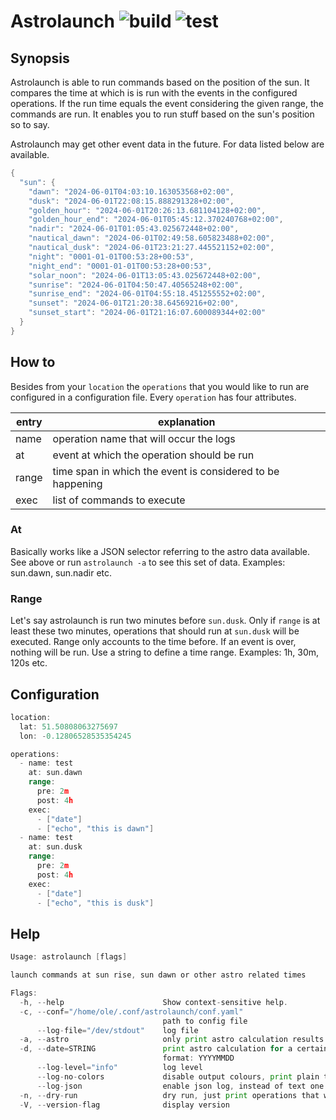 # Astrolaunch ![build](https://github.com/triole/astrolaunch/actions/workflows/build.yaml/badge.svg) ![test](https://github.com/triole/astrolaunch/actions/workflows/test.yaml/badge.svg)

## Synopsis

Astrolaunch is able to run commands based on the position of the sun. It compares the time at which is is run with the events in the configured operations. If the run time equals the event considering the given range, the commands are run. It enables you to run stuff based on the sun's position so to say.

Astrolaunch may get other event data in the future. For data listed below are available.

```go mdox-exec="r -a -d 20240601"
{
  "sun": {
    "dawn": "2024-06-01T04:03:10.163053568+02:00",
    "dusk": "2024-06-01T22:08:15.888291328+02:00",
    "golden_hour": "2024-06-01T20:26:13.681104128+02:00",
    "golden_hour_end": "2024-06-01T05:45:12.370240768+02:00",
    "nadir": "2024-06-01T01:05:43.025672448+02:00",
    "nautical_dawn": "2024-06-01T02:49:58.605823488+02:00",
    "nautical_dusk": "2024-06-01T23:21:27.445521152+02:00",
    "night": "0001-01-01T00:53:28+00:53",
    "night_end": "0001-01-01T00:53:28+00:53",
    "solar_noon": "2024-06-01T13:05:43.025672448+02:00",
    "sunrise": "2024-06-01T04:50:47.40565248+02:00",
    "sunrise_end": "2024-06-01T04:55:18.451255552+02:00",
    "sunset": "2024-06-01T21:20:38.64569216+02:00",
    "sunset_start": "2024-06-01T21:16:07.600089344+02:00"
  }
}
```

## How to

Besides from your `location` the `operations` that you would like to run are configured in a configuration file. Every `operation` has four attributes.

| entry | explanation                                                |
|-------|------------------------------------------------------------|
| name  | operation name that will occur the logs                    |
| at    | event at which the operation should be run                 |
| range | time span in which the event is considered to be happening |
| exec  | list of commands to execute                                |

### At

Basically works like a JSON selector referring to the astro data available. See above or run `astrolaunch -a` to see this set of data. Examples: sun.dawn, sun.nadir etc.

### Range

Let's say astrolaunch is run two minutes before `sun.dusk`. Only if `range` is at least these two minutes, operations that should run at `sun.dusk` will be executed. Range only accounts to the time before. If an event is over, nothing will be run. Use a string to define a time range. Examples: 1h, 30m, 120s etc.

## Configuration

```go mdox-exec="tail -n+2 example/conf.yaml"
location:
  lat: 51.50808063275697
  lon: -0.12806528535354245

operations:
  - name: test
    at: sun.dawn
    range:
      pre: 2m
      post: 4h
    exec:
      - ["date"]
      - ["echo", "this is dawn"]
  - name: test
    at: sun.dusk
    range:
      pre: 2m
      post: 4h
    exec:
      - ["date"]
      - ["echo", "this is dusk"]
```

## Help

```go mdox-exec="r -h"
Usage: astrolaunch [flags]

launch commands at sun rise, sun dawn or other astro related times

Flags:
  -h, --help                      Show context-sensitive help.
  -c, --conf="/home/ole/.conf/astrolaunch/conf.yaml"
                                  path to config file
      --log-file="/dev/stdout"    log file
  -a, --astro                     only print astro calculation results
  -d, --date=STRING               print astro calculation for a certain date,
                                  format: YYYYMMDD
      --log-level="info"          log level
      --log-no-colors             disable output colours, print plain text
      --log-json                  enable json log, instead of text one
  -n, --dry-run                   dry run, just print operations that would run
  -V, --version-flag              display version
```
